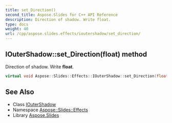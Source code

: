 ```yaml
---
title: set_Direction()
second_title: Aspose.Slides for C++ API Reference
description: Direction of shadow. Write float.
type: docs
weight: 40
url: /cpp/aspose.slides.effects/ioutershadow/set_direction/
---
```

## IOuterShadow::set_Direction(float) method


Direction of shadow. Write **float**.

```cpp
virtual void Aspose::Slides::Effects::IOuterShadow::set_Direction(float value)=0
```

## See Also

* Class [IOuterShadow](./)
* Namespace [Aspose::Slides::Effects](../)
* Library [Aspose.Slides](../../)